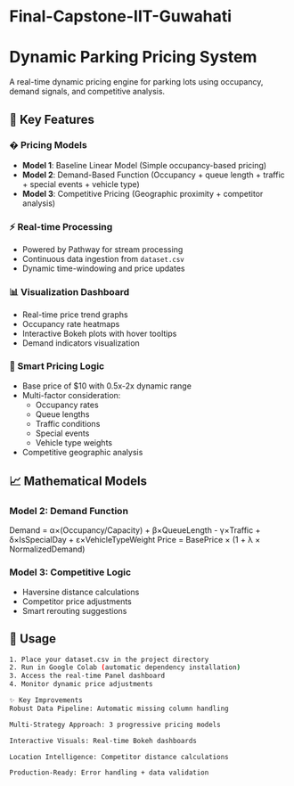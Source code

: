 # Final-Capstone-IIT-Guwahati

# Dynamic Parking Pricing System

A real-time dynamic pricing engine for parking lots using occupancy, demand signals, and competitive analysis.

## 🔑 Key Features

### � Pricing Models
- **Model 1**: Baseline Linear Model (Simple occupancy-based pricing)
- **Model 2**: Demand-Based Function (Occupancy + queue length + traffic + special events + vehicle type)
- **Model 3**: Competitive Pricing (Geographic proximity + competitor analysis)

### ⚡ Real-time Processing
- Powered by Pathway for stream processing
- Continuous data ingestion from `dataset.csv`
- Dynamic time-windowing and price updates

### 📊 Visualization Dashboard
- Real-time price trend graphs
- Occupancy rate heatmaps
- Interactive Bokeh plots with hover tooltips
- Demand indicators visualization

### 🧠 Smart Pricing Logic
- Base price of $10 with 0.5x-2x dynamic range
- Multi-factor consideration:
  - Occupancy rates
  - Queue lengths 
  - Traffic conditions
  - Special events
  - Vehicle type weights
- Competitive geographic analysis

## 📈 Mathematical Models

### Model 2: Demand Function
Demand = α×(Occupancy/Capacity) + β×QueueLength - γ×Traffic + δ×IsSpecialDay + ε×VehicleTypeWeight
Price = BasePrice × (1 + λ × NormalizedDemand)


### Model 3: Competitive Logic
- Haversine distance calculations
- Competitor price adjustments
- Smart rerouting suggestions

## 🚀 Usage

```bash
1. Place your dataset.csv in the project directory
2. Run in Google Colab (automatic dependency installation)
3. Access the real-time Panel dashboard
4. Monitor dynamic price adjustments

✨ Key Improvements
Robust Data Pipeline: Automatic missing column handling

Multi-Strategy Approach: 3 progressive pricing models

Interactive Visuals: Real-time Bokeh dashboards

Location Intelligence: Competitor distance calculations

Production-Ready: Error handling + data validation
